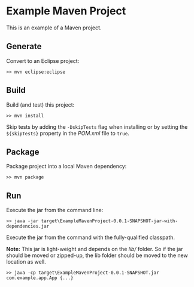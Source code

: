 # Example Maven Project

This is an example of a Maven project.

## Generate

Convert to an Eclipse project: 

    >> mvn eclipse:eclipse

## Build

Build (and test) this project: 

    >> mvn install
    
Skip tests by adding the `-DskipTests` flag when installing or by setting the `${skipTests}` property in the *POM.xml* file to `true`.

## Package

Package project into a local Maven dependency:

    >> mvn package

## Run

Execute the jar from the command line:

    >> java -jar target\ExampleMavenProject-0.0.1-SNAPSHOT-jar-with-dependencies.jar

Execute the jar from the command with the fully-qualified classpath.

**Note:** This jar is light-weight and depends on the *lib/* folder. So if the jar should be moved or zipped-up, the lib folder should be moved to the new location as well.

    >> java -cp target\ExampleMavenProject-0.0.1-SNAPSHOT.jar com.example.app.App {...}